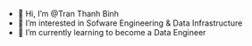 - 👋 Hi, I’m @Tran Thanh Binh
- 👀 I’m interested in Sofware Engineering & Data Infrastructure
- 🌱 I’m currently learning to become a Data Engineer


<!---
TranThanhBinh1/TranThanhBinh1 is a ✨ special ✨ repository because its `README.md` (this file) appears on your GitHub profile.
You can click the Preview link to take a look at your changes.
--->
